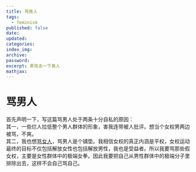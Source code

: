 ```yaml
---
title: 骂男人
tags:
  - feminism
published: false
date: 
updated: 
categories: 
index_img: 
archive: 
password: 
excerpt: 来攻击一下男人
mathjax:
---
```

# 骂男人
首先声明一下，写这篇骂男人处于两条十分自私的原因：  
其一，一些烂人拉低整个男人群体的形象，害我连带被人批评。想当个女权男两边被骂，不爽。  
其二，我也想[骂女人](/hexo/essays/trashwoman)，骂男人是个铺垫。我相信女权的真正内涵是平权，女权运动最终的目标不仅包括解放女性也包括解放男性，我也是受益者。所以我要骂那些假女权，主要是女性群体中的极端女拳。因此我要把自己从男性群体中的极端分子里排除出去，这样不会自己骂自己。
